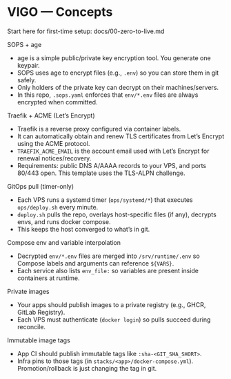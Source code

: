 # VIGO — Concepts

Start here for first-time setup: docs/00-zero-to-live.md

SOPS + age
- age is a simple public/private key encryption tool. You generate one keypair.
- SOPS uses age to encrypt files (e.g., `.env`) so you can store them in git safely.
- Only holders of the private key can decrypt on their machines/servers.
- In this repo, `.sops.yaml` enforces that `env/*.env` files are always encrypted when committed.

Traefik + ACME (Let’s Encrypt)
- Traefik is a reverse proxy configured via container labels.
- It can automatically obtain and renew TLS certificates from Let’s Encrypt using the ACME protocol.
- `TRAEFIK_ACME_EMAIL` is the account email used with Let’s Encrypt for renewal notices/recovery.
- Requirements: public DNS A/AAAA records to your VPS, and ports 80/443 open. This template uses the TLS-ALPN challenge.

GitOps pull (timer-only)
- Each VPS runs a systemd timer (`ops/systemd/*`) that executes `ops/deploy.sh` every minute.
- `deploy.sh` pulls the repo, overlays host-specific files (if any), decrypts envs, and runs docker compose.
- This keeps the host converged to what’s in git.

Compose env and variable interpolation
- Decrypted `env/*.env` files are merged into `/srv/runtime/.env` so Compose labels and arguments can reference `${VARS}`.
- Each service also lists `env_file:` so variables are present inside containers at runtime.

Private images
- Your apps should publish images to a private registry (e.g., GHCR, GitLab Registry).
- Each VPS must authenticate (`docker login`) so pulls succeed during reconcile.

Immutable image tags
- App CI should publish immutable tags like `:sha-<GIT_SHA_SHORT>`.
- Infra pins to those tags (in `stacks/<app>/docker-compose.yml`). Promotion/rollback is just changing the tag in git.
